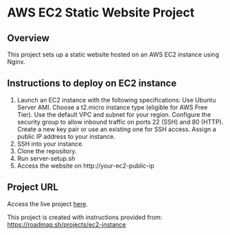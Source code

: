 # AWS EC2 Static Website Project

## Overview
This project sets up a static website hosted on an AWS EC2 instance using Nginx.

## Instructions to deploy on EC2 instance

1. Launch an EC2 instance with the following specifications:
   Use Ubuntu Server AMI.
   Choose a t2.micro instance type (eligible for AWS Free Tier).
   Use the default VPC and subnet for your region.
   Configure the security group to allow inbound traffic on ports 22 (SSH) and 80 (HTTP).
   Create a new key pair or use an existing one for SSH access.
   Assign a public IP address to your instance.
2. SSH into your instance.
3. Clone the repository.
4. Run server-setup.sh
5. Access the website on http://your-ec2-public-ip

## Project URL
Access the live project [here](http://3.82.222.18).

This project is created with instructions provided from: https://roadmap.sh/projects/ec2-instance
